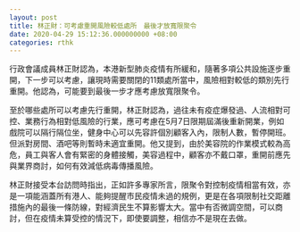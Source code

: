 ```yaml
---
layout: post
title: 林正財：可考慮重開風險較低處所　最後才放寬限聚令
date: 2020-04-29 15:12:36.000000000 +08:00
categories: rthk
---
```


行政會議成員林正財認為，本港新型肺炎疫情有所緩和，隨著多項公共設施逐步重開，下一步可以考慮，讓現時需要關閉的11類處所當中，風險相對較低的類別先行重開。他認為，可能要到最後一步才應考慮放寬限聚令。

至於哪些處所可以考慮先行重開，林正財認為，過往未有疫症爆發過、人流相對可控、業務行為相對低風險的行業，應可考慮在5月7日限期屆滿後重新開業，例如戲院可以隔行隔位坐，健身中心可以先容許個別顧客入內，限制人數，暫停開班。但派對房間、酒吧等則暫時未適宜重開。他又提到，由於美容院的作業模式較為高危，員工與客人會有緊密的身體接觸，美容過程中，顧客亦不戴口罩，重開前應先與業界商討，如何有效減低病毒傳播風險。

林正財接受本台訪問時指出，正如許多專家所言，限聚令對控制疫情相當有效，亦是一項能涵蓋所有港人、能夠提醒市民疫情未過的規例，更是在各項限制社交距離措施內的最後一條防線，對經濟民生不算影響太大。當中有否微調空間，可以商討，但在疫情未算受控的情況下，即使要調整，相信亦不是現在去做。
